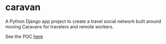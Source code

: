# caravan
A Python Django app project to create a travel social network built around moving Caravans for travelers and remote workers.

See the POC [here](https://caravan-travel-network.herokuapp.com/)
